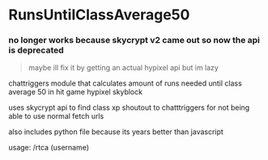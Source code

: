 # RunsUntilClassAverage50


### no longer works because skycrypt v2 came out so now the api is deprecated
> maybe ill fix it by getting an actual hypixel api but im lazy

chattriggers module that calculates amount of runs needed until class average 50 in hit game hypixel skyblock

uses skycrypt api to find class xp
shoutout to chatttriggers for not being able to use normal fetch urls

also includes python file because its years better than javascript

usage: /rtca (username)
